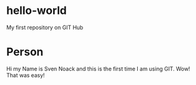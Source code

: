 # hello-world
My first repository on GIT Hub
# Person
Hi my Name is Sven Noack and this is the first time I am using GIT.
Wow! That was easy!
